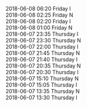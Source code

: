 2018-06-08 06:20 Friday  I  
2018-06-08 02:25 Friday  N  
2018-06-08 02:20 Friday  I  
2018-06-08 01:00 Friday  N  
2018-06-07 23:35 Thursday  I  
2018-06-07 23:30 Thursday  N  
2018-06-07 22:00 Thursday  I  
2018-06-07 21:45 Thursday  N  
2018-06-07 21:40 Thursday  I  
2018-06-07 20:35 Thursday  N  
2018-06-07 20:30 Thursday  I  
2018-06-07 15:10 Thursday  N  
2018-06-07 15:05 Thursday  I  
2018-06-07 13:35 Thursday  N  
2018-06-07 13:30 Thursday  I  
